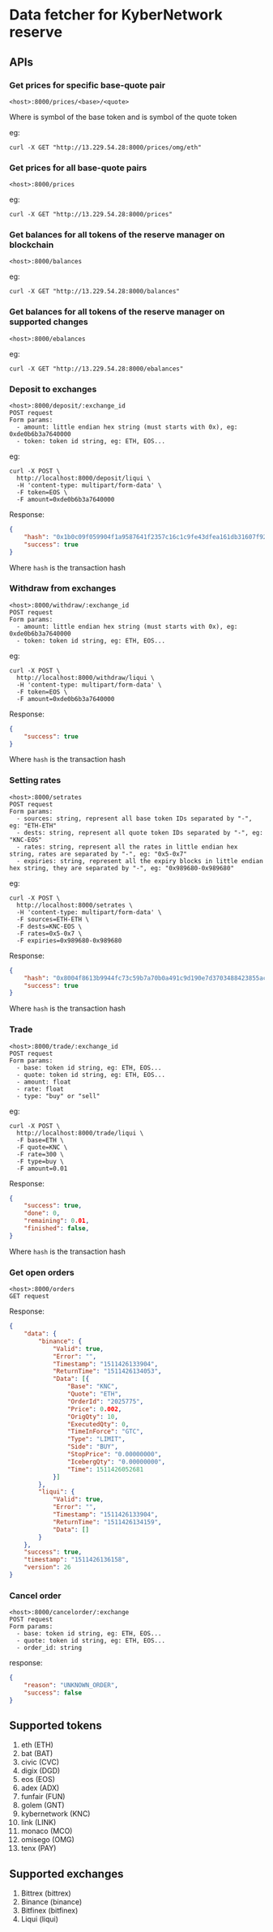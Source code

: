 # Data fetcher for KyberNetwork reserve

## APIs

### Get prices for specific base-quote pair

```
<host>:8000/prices/<base>/<quote>
```

Where *<base>* is symbol of the base token and *<quote>* is symbol of the quote token

eg:
```
curl -X GET "http://13.229.54.28:8000/prices/omg/eth"
```

### Get prices for all base-quote pairs
```
<host>:8000/prices
```

eg:
```
curl -X GET "http://13.229.54.28:8000/prices"
```

### Get balances for all tokens of the reserve manager on blockchain
```
<host>:8000/balances
```

eg:
```
curl -X GET "http://13.229.54.28:8000/balances"
```

### Get balances for all tokens of the reserve manager on supported changes
```
<host>:8000/ebalances
```

eg:
```
curl -X GET "http://13.229.54.28:8000/ebalances"
```
### Deposit to exchanges
```
<host>:8000/deposit/:exchange_id
POST request
Form params:
  - amount: little endian hex string (must starts with 0x), eg: 0xde0b6b3a7640000
  - token: token id string, eg: ETH, EOS...
```

eg:
```
curl -X POST \
  http://localhost:8000/deposit/liqui \
  -H 'content-type: multipart/form-data' \
  -F token=EOS \
  -F amount=0xde0b6b3a7640000
```
Response:

```json
{
    "hash": "0x1b0c09f059904f1a9587641f2357c16c1c9fe43dfea161db31607f9221b0cfbb",
    "success": true
}
```
Where `hash` is the transaction hash

### Withdraw from exchanges
```
<host>:8000/withdraw/:exchange_id
POST request
Form params:
  - amount: little endian hex string (must starts with 0x), eg: 0xde0b6b3a7640000
  - token: token id string, eg: ETH, EOS...
```

eg:
```
curl -X POST \
  http://localhost:8000/withdraw/liqui \
  -H 'content-type: multipart/form-data' \
  -F token=EOS \
  -F amount=0xde0b6b3a7640000
```
Response:

```json
{
    "success": true
}
```
Where `hash` is the transaction hash

### Setting rates
```
<host>:8000/setrates
POST request
Form params:
  - sources: string, represent all base token IDs separated by "-", eg: "ETH-ETH"
  - dests: string, represent all quote token IDs separated by "-", eg: "KNC-EOS"
  - rates: string, represent all the rates in little endian hex string, rates are separated by "-", eg: "0x5-0x7"
  - expiries: string, represent all the expiry blocks in little endian hex string, they are separated by "-", eg: "0x989680-0x989680"
```
eg:
```
curl -X POST \
  http://localhost:8000/setrates \
  -H 'content-type: multipart/form-data' \
  -F sources=ETH-ETH \
  -F dests=KNC-EOS \
  -F rates=0x5-0x7 \
  -F expiries=0x989680-0x989680
```
Response:

```json
{
    "hash": "0x8004f8613b9944fc73c59b7a70b0a491c9d190e7d3703488423855ac8dada239",
    "success": true
}
```
Where `hash` is the transaction hash

### Trade
```
<host>:8000/trade/:exchange_id
POST request
Form params:
  - base: token id string, eg: ETH, EOS...
  - quote: token id string, eg: ETH, EOS...
  - amount: float
  - rate: float
  - type: "buy" or "sell"
```

eg:
```
curl -X POST \
  http://localhost:8000/trade/liqui \
  -F base=ETH \
  -F quote=KNC \
  -F rate=300 \
  -F type=buy \
  -F amount=0.01
```
Response:

```json
{
    "success": true,
    "done": 0,
    "remaining": 0.01,
    "finished": false,
}
```
Where `hash` is the transaction hash

### Get open orders
```
<host>:8000/orders
GET request
```

Response:
```json
{
	"data": {
		"binance": {
			"Valid": true,
			"Error": "",
			"Timestamp": "1511426133904",
			"ReturnTime": "1511426134053",
			"Data": [{
				"Base": "KNC",
				"Quote": "ETH",
				"OrderId": "2025775",
				"Price": 0.002,
				"OrigQty": 10,
				"ExecutedQty": 0,
				"TimeInForce": "GTC",
				"Type": "LIMIT",
				"Side": "BUY",
				"StopPrice": "0.00000000",
				"IcebergQty": "0.00000000",
				"Time": 1511426052681
			}]
		},
		"liqui": {
			"Valid": true,
			"Error": "",
			"Timestamp": "1511426133904",
			"ReturnTime": "1511426134159",
			"Data": []
		}
	},
	"success": true,
	"timestamp": "1511426136158",
	"version": 26
}
```

### Cancel order
```
<host>:8000/cancelorder/:exchange
POST request
Form params:
  - base: token id string, eg: ETH, EOS...
  - quote: token id string, eg: ETH, EOS...
  - order_id: string
```

response:
```json
{
    "reason": "UNKNOWN_ORDER",
    "success": false
}
```



## Supported tokens

1. eth (ETH)
2. bat (BAT)
3. civic (CVC)
4. digix (DGD)
5. eos (EOS)
6. adex (ADX)
7. funfair (FUN)
8. golem (GNT)
9. kybernetwork (KNC)
10. link (LINK)
11. monaco (MCO)
12. omisego (OMG)
13. tenx (PAY)

## Supported exchanges

1. Bittrex (bittrex)
2. Binance (binance)
3. Bitfinex (bitfinex)
4. Liqui (liqui)
